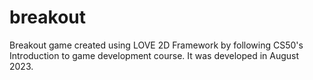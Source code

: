 # breakout
Breakout game created using LOVE 2D Framework by following CS50's Introduction to game development course.
It was developed in August 2023.

